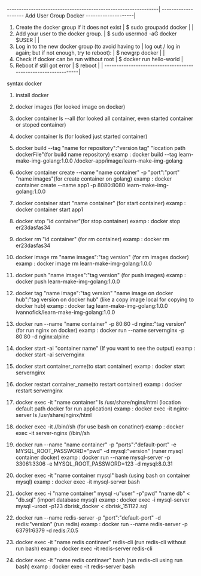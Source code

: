 ---------------------------------------------------------------|
-------------------- Add User Group Docker --------------------|
1. Create the docker group if it does not exist                |
$ sudo groupadd docker                                         |
                                                               |
2. Add your user to the docker group.                          |
$ sudo usermod -aG docker $USER                                |
                                                               |
3. Log in to the new docker group (to avoid having to          |
log out / log in again; but if not enough, try to reboot):     |
$ newgrp docker                                                |
                                                               |
4. Check if docker can be run without root                     |
$ docker run hello-world                                       |
5. Reboot if still got error                                   |
$ reboot                                                       |
                                                               |
---------------------------------------------------------------|

syntax docker

1. install docker

2. docker images (for looked image on docker)

3. docker container ls --all (for looked all container, even started container or stoped container)

4. docker container ls (for looked just started container)

5. docker build --tag "name for repository":"version tag" "location path dockerFile"(for build name repository)
   examp : docker build --tag learn-make-img-golang:1.0.0 /docker-app/image/learn-make-img-golang

6. docker container create --name "name container" -p "port":"port" "name images"(for create container on golang)
examp : docker container create --name app1 -p 8080:8080 learn-make-img-golang:1.0.0

7. docker container start "name container" (for start container)
examp : docker container start app1

8. docker stop "id container"(for stop container)
examp : docker stop er23dasfas34

9. docker rm "id container" (for rm container)
examp : docker rm er23dasfas34

10. docker image rm "name images":"tag version" (for rm images docker)
examp : docker image rm learn-make-img-golang:1.0.0 

11. docker push "name images":"tag version" (for push images)
examp : docker push learn-make-img-golang:1.0.0 

12. docker tag "name image":"tag version" "name image on docker hub":"tag version on docker hub" (like a copy image local for copying to docker hub)
examp : docker tag learn-make-img-golang:1.0.0 ivannofick/learn-make-img-golang:1.0.0

13. docker run --name "name container" -p 80:80 -d nginx:"tag version" (for run nginx on docker)
examp : docker run --name servernginx -p 80:80 -d nginx:alpine

14. docker start -ai "container name" (If you want to see the output)
examp : docker start -ai servernginx

15. docker start container_name(to start container)
examp : docker start servernginx

16. docker restart container_name(to restart container)
examp : docker restart servernginx

17. docker exec -it "name container" ls /usr/share/nginx/html (location default path docker for run application)
examp : docker exec -it nginx-server ls /usr/share/nginx/html

18. docker exec -it <container-id> //bin//sh (for use bash on conatiner)
examp : docker exec -it server-nginx //bin//sh

19. docker run --name "name container" -p "ports":"default-port" -e MYSQL_ROOT_PASSWORD="pwd" -d mysql:"version"  (runer mysql container docker)
examp : docker run --name mysql-server -p 33061:3306 -e MYSQL_ROOT_PASSWORD=123 -d mysql:8.0.31

20. docker exec -it "name container mysql" bash (using bash on container mysql)
examp : docker exec -it mysql-server bash

21. docker exec -i "name container" mysql -u"user" -p"pwd" "name db" < "db.sql" (import database mysql)
examp : docker exec -i mysql-server mysql -uroot -p123 dbrisk_docker < dbrisk_151122.sql

22. docker run --name redis-server -p "port":"default-port" -d redis:"version" (run redis)
   examp : docker run --name redis-server -p 63791:6379 -d redis:7.0.5

23. docker exec -it "name redis continaer" redis-cli (run redis-cli without run bash)
   examp : docker exec -it redis-server redis-cli
   
24. docker exec -it "name redis continaer" bash (run redis-cli using run bash)
   examp : docker exec -it redis-server bash

